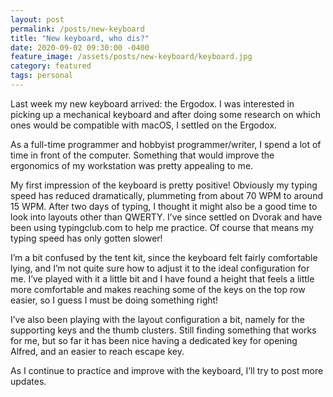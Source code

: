 ```yaml
---
layout: post
permalink: /posts/new-keyboard
title: "New keyboard, who dis?"
date: 2020-09-02 09:30:00 -0400
feature_image: /assets/posts/new-keyboard/keyboard.jpg
category: featured
tags: personal
---
```


Last week my new keyboard arrived: the Ergodox. I was interested in picking up a mechanical keyboard and after doing some research on which ones would be compatible with macOS, I settled on the Ergodox.

As a full-time programmer and hobbyist programmer/writer, I spend a lot of time in front of the computer. Something that would improve the ergonomics of my workstation was pretty appealing to me.

My first impression of the keyboard is pretty positive! Obviously my typing speed has reduced dramatically, plummeting from about 70 WPM to around 15 WPM. After two days of typing, I thought it might also be a good time to look into layouts other than QWERTY. I’ve since settled on Dvorak and have been using typingclub.com to help me practice. Of course that means my typing speed has only gotten slower!

I’m a bit confused by the tent kit, since the keyboard felt fairly comfortable lying, and I’m not quite sure how to adjust it to the ideal configuration for me. I’ve played with it a little bit and I have found a height that feels a little more comfortable and makes reaching some of the keys on the top row easier, so I guess I must be doing something right!

I’ve also been playing with the layout configuration a bit, namely for the supporting keys and the thumb clusters. Still finding something that works for me, but so far it has been nice having a dedicated key for opening Alfred, and an easier to reach escape key.

As I continue to practice and improve with the keyboard, I’ll try to post more updates.
